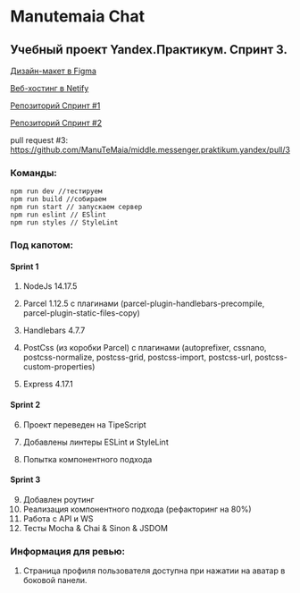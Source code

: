Manutemaia Chat
======

## Учебный проект Yandex.Практикум. Спринт 3.

[Дизайн-макет в Figma](https://www.figma.com/file/LTUtHdbBdjjGonMOwMMljk/Manutemaia-Chat?node-id=0%3A1)

[Веб-хостинг в Netify](https://quirky-lumiere-db1dd9.netlify.app)

[Репозиторий Спринт #1](https://github.com/ManuTeMaia/middle.messenger.praktikum.yandex/tree/sprint_1)

[Репозиторий Спринт #2](https://github.com/ManuTeMaia/middle.messenger.praktikum.yandex/tree/sprint_2)

pull request #3: https://github.com/ManuTeMaia/middle.messenger.praktikum.yandex/pull/3

### Команды:

```
npm run dev //тестируем
npm run build //собираем
npm run start // запускаем сервер
npm run eslint // ESlint
npm run styles // StyleLint

```

### Под капотом: 

#### Sprint 1

1. NodeJs 14.17.5

2. Parcel 1.12.5 c плагинами (parcel-plugin-handlebars-precompile, parcel-plugin-static-files-copy)

3. Handlebars 4.7.7

4. PostCss (из коробки Parcel) c плагинами (autoprefixer, cssnano, postcss-normalize, postcss-grid, postcss-import, postcss-url, postcss-custom-properties)

5. Express 4.17.1

#### Sprint 2

6. Проект переведен на TipeScript

7. Добавлены линтеры ESLint и StyleLint

8. Попытка компонентного подхода

#### Sprint 3

9. Добавлен роутинг
10. Реализация компонентного подхода (рефакторинг на 80%)
11. Работа с API и WS
12. Тесты Mocha & Chai & Sinon & JSDOM

### Информация для ревью:

1. Страница профиля пользователя доступна при нажатии на аватар в боковой панели.

